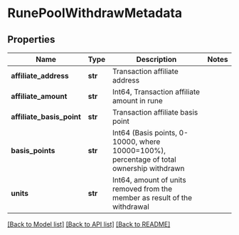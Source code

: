 # RunePoolWithdrawMetadata

## Properties
Name | Type | Description | Notes
------------ | ------------- | ------------- | -------------
**affiliate_address** | **str** | Transaction affiliate address | 
**affiliate_amount** | **str** | Int64, Transaction affiliate amount in rune | 
**affiliate_basis_point** | **str** | Transaction affiliate basis point | 
**basis_points** | **str** | Int64 (Basis points, 0-10000, where 10000&#x3D;100%), percentage of total ownership withdrawn  | 
**units** | **str** | Int64, amount of units removed from the member as result of the withdrawal  | 

[[Back to Model list]](../README.md#documentation-for-models) [[Back to API list]](../README.md#documentation-for-api-endpoints) [[Back to README]](../README.md)

